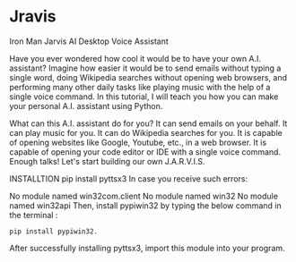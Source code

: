 # Jravis

Iron Man Jarvis AI Desktop Voice Assistant

Have you ever wondered how cool it would be to have your own A.I. assistant? Imagine how easier it would be to send emails without typing a single word, doing Wikipedia searches without opening web browsers, and performing many other daily tasks like playing music with the help of a single voice command. In this tutorial, I will teach you how you can make your personal A.I. assistant using Python.


What can this A.I. assistant do for you?
It can send emails on your behalf.
It can play music for you.
It can do Wikipedia searches for you.
It is capable of opening websites like Google, Youtube, etc., in a web browser.
It is capable of opening your code editor or IDE with a single voice command.
Enough talks! Let's start building our own J.A.R.V.I.S.

INSTALLTION
     pip install pyttsx3
In case you receive such errors: 

No module named win32com.client
No module named win32
No module named win32api
     Then, install pypiwin32 by typing the below command in the terminal :

    pip install pypiwin32.
After successfully installing pyttsx3, import this module into your program.
  
  
